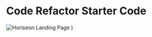 # Code Refactor Starter Code
![Horiseon Landing Page](https://user-images.githubusercontent.com/32217715/109424394-6ecc7f00-79b1-11eb-8e39-64b3cdec1785.png)
)
